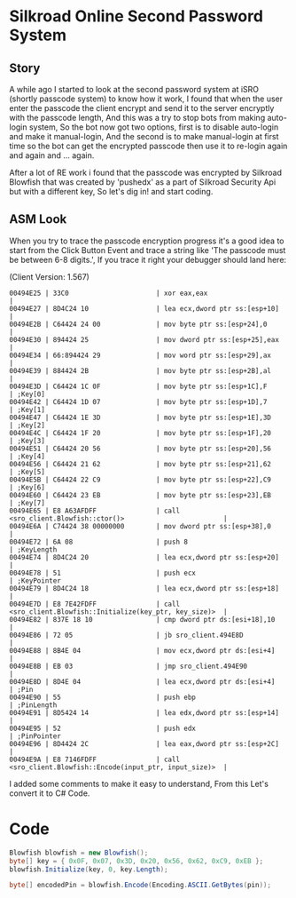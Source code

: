 # Silkroad Online Second Password System

## Story
A while ago I started to look at the second password system at iSRO (shortly passcode system) to know how it work,
I found that when the user enter the passcode the client encrypt and send it to the server encryptly with the passcode length,
And this was a try to stop bots from making auto-login system, So the bot now got two options, first is to disable auto-login
and make it manual-login, And the second is to make manual-login at first time so the bot can get the encrypted passcode
then use it to re-login again and again and ... again.

After a lot of RE work i found that the passcode was encrypted by Silkroad Blowfish that was created by 'pushedx'
as a part of Silkroad Security Api but with a different key, So let's dig in! and start coding.

## ASM Look
When you try to trace the passcode encryption progress it's a good idea to start from the Click Button Event
and trace a string like 'The passcode must be between 6-8 digits.', If you trace it right your debugger should land here:

(Client Version: 1.567)

```
00494E25 | 33C0                      | xor eax,eax                                                |
00494E27 | 8D4C24 10                 | lea ecx,dword ptr ss:[esp+10]                              |
00494E2B | C64424 24 00              | mov byte ptr ss:[esp+24],0                                 |
00494E30 | 894424 25                 | mov dword ptr ss:[esp+25],eax                              |
00494E34 | 66:894424 29              | mov word ptr ss:[esp+29],ax                                |
00494E39 | 884424 2B                 | mov byte ptr ss:[esp+2B],al                                |
00494E3D | C64424 1C 0F              | mov byte ptr ss:[esp+1C],F                                 | ;Key[0]
00494E42 | C64424 1D 07              | mov byte ptr ss:[esp+1D],7                                 | ;Key[1]
00494E47 | C64424 1E 3D              | mov byte ptr ss:[esp+1E],3D                                | ;Key[2]
00494E4C | C64424 1F 20              | mov byte ptr ss:[esp+1F],20                                | ;Key[3]
00494E51 | C64424 20 56              | mov byte ptr ss:[esp+20],56                                | ;Key[4]
00494E56 | C64424 21 62              | mov byte ptr ss:[esp+21],62                                | ;Key[5]
00494E5B | C64424 22 C9              | mov byte ptr ss:[esp+22],C9                                | ;Key[6]
00494E60 | C64424 23 EB              | mov byte ptr ss:[esp+23],EB                                | ;Key[7]
00494E65 | E8 A63AFDFF               | call <sro_client.Blowfish::ctor()>                         |
00494E6A | C74424 38 00000000        | mov dword ptr ss:[esp+38],0                                |
00494E72 | 6A 08                     | push 8                                                     | ;KeyLength
00494E74 | 8D4C24 20                 | lea ecx,dword ptr ss:[esp+20]                              |
00494E78 | 51                        | push ecx                                                   | ;KeyPointer
00494E79 | 8D4C24 18                 | lea ecx,dword ptr ss:[esp+18]                              |
00494E7D | E8 7E42FDFF               | call <sro_client.Blowfish::Initialize(key_ptr, key_size)>  |
00494E82 | 837E 18 10                | cmp dword ptr ds:[esi+18],10                               |
00494E86 | 72 05                     | jb sro_client.494E8D                                       |
00494E88 | 8B4E 04                   | mov ecx,dword ptr ds:[esi+4]                               |
00494E8B | EB 03                     | jmp sro_client.494E90                                      |
00494E8D | 8D4E 04                   | lea ecx,dword ptr ds:[esi+4]                               | ;Pin
00494E90 | 55                        | push ebp                                                   | ;PinLength
00494E91 | 8D5424 14                 | lea edx,dword ptr ss:[esp+14]                              |
00494E95 | 52                        | push edx                                                   | ;PinPointer
00494E96 | 8D4424 2C                 | lea eax,dword ptr ss:[esp+2C]                              |
00494E9A | E8 7146FDFF               | call <sro_client.Blowfish::Encode(input_ptr, input_size)>  |
```

I added some comments to make it easy to understand, From this 
Let's convert it to C# Code.

# Code

```csharp
Blowfish blowfish = new Blowfish();
byte[] key = { 0x0F, 0x07, 0x3D, 0x20, 0x56, 0x62, 0xC9, 0xEB };
blowfish.Initialize(key, 0, key.Length);

byte[] encodedPin = blowfish.Encode(Encoding.ASCII.GetBytes(pin));
```
